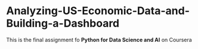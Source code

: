 # Analyzing-US-Economic-Data-and-Building-a-Dashboard

This is the final assignment fo **Python for Data Science and AI** on Coursera
